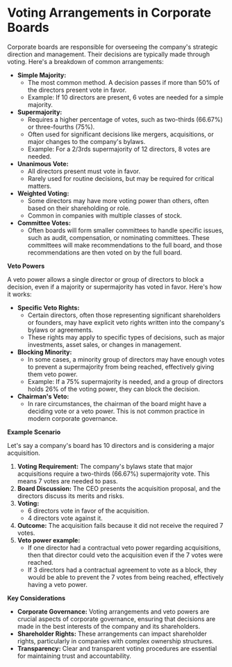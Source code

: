 

**Voting Arrangements in Corporate Boards**
=========================================

Corporate boards are responsible for overseeing the company's strategic direction and management. Their decisions are typically made through voting. Here's a breakdown of common arrangements: 

*   **Simple Majority:**
    *   The most common method. A decision passes if more than 50% of the directors present vote in favor. 
    *   Example: If 10 directors are present, 6 votes are needed for a simple majority.
*   **Supermajority:**
    *   Requires a higher percentage of votes, such as two-thirds (66.67%) or three-fourths (75%).
    *   Often used for significant decisions like mergers, acquisitions, or major changes to the company's bylaws. 
    *   Example: For a 2/3rds supermajority of 12 directors, 8 votes are needed.
*   **Unanimous Vote:**
    *   All directors present must vote in favor.
    *   Rarely used for routine decisions, but may be required for critical matters.
*   **Weighted Voting:**
    *   Some directors may have more voting power than others, often based on their shareholding or role.
    *   Common in companies with multiple classes of stock.
*   **Committee Votes:**
    *   Often boards will form smaller committees to handle specific issues, such as audit, compensation, or nominating committees. These committees will make recommendations to the full board, and those recommendations are then voted on by the full board. 

**Veto Powers**

A veto power allows a single director or group of directors to block a decision, even if a majority or supermajority has voted in favor. Here's how it works:

*   **Specific Veto Rights:**
    *   Certain directors, often those representing significant shareholders or founders, may have explicit veto rights written into the company's bylaws or agreements.
    *   These rights may apply to specific types of decisions, such as major investments, asset sales, or changes in management.
*   **Blocking Minority:**
    *   In some cases, a minority group of directors may have enough votes to prevent a supermajority from being reached, effectively giving them veto power.
    *   Example: If a 75% supermajority is needed, and a group of directors holds 26% of the voting power, they can block the decision.
*   **Chairman's Veto:**
    *   In rare circumstances, the chairman of the board might have a deciding vote or a veto power. This is not common practice in modern corporate governance.

**Example Scenario**

Let's say a company's board has 10 directors and is considering a major acquisition.

1.  **Voting Requirement:** The company's bylaws state that major acquisitions require a two-thirds (66.67%) supermajority vote. This means 7 votes are needed to pass.
2.  **Board Discussion:** The CEO presents the acquisition proposal, and the directors discuss its merits and risks.
3.  **Voting:**
    *   6 directors vote in favor of the acquisition.
    *   4 directors vote against it.
4.  **Outcome:** The acquisition fails because it did not receive the required 7 votes.
5.  **Veto power example:**
    *   If one director had a contractual veto power regarding acquisitions, then that director could veto the acquisition even if the 7 votes were reached.
    *   If 3 directors had a contractual agreement to vote as a block, they would be able to prevent the 7 votes from being reached, effectively having a veto power.

**Key Considerations**

*   **Corporate Governance:** Voting arrangements and veto powers are crucial aspects of corporate governance, ensuring that decisions are made in the best interests of the company and its shareholders.
*   **Shareholder Rights:** These arrangements can impact shareholder rights, particularly in companies with complex ownership structures.
*   **Transparency:** Clear and transparent voting procedures are essential for maintaining trust and accountability.
